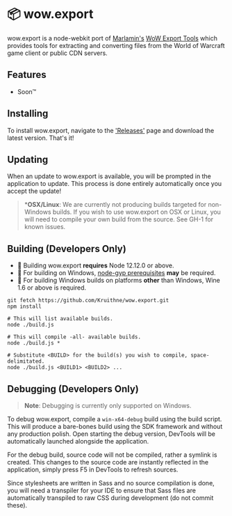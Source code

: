 # 📦 wow.export
wow.export is a node-webkit port of [Marlamin's](https://github.com/Marlamin) [WoW Export Tools](https://github.com/Marlamin/WoWExportTools/) which provides tools for extracting and converting files from the World of Warcraft game client or public CDN servers.

## Features
- Soon™

## Installing
To install wow.export, navigate to the ['Releases'](https://github.com/Kruithne/wow.export/releases) page and download the latest version. That's it!

## Updating
When an update to wow.export is available, you will be prompted in the application to update. This process is done entirely automatically once you accept the update!

> ***OSX/Linux**: We are currently not producing builds targeted for non-Windows builds. If you wish to use wow.export on OSX or Linux, you will need to compile your own build from the source. See GH-1 for known issues.

## Building (Developers Only)
- 🔨 Building wow.export **requires** Node 12.12.0 or above.
- 🧙‍ For building on Windows, [node-gyp prerequisites](https://github.com/nodejs/node-gyp#on-windows) **may** be required.
- 🍷 For building Windows builds on platforms **other** than Windows, Wine 1.6 or above is required.

```
git fetch https://github.com/Kruithne/wow.export.git
npm install

# This will list available builds.
node ./build.js

# This will compile -all- available builds.
node ./build.js *

# Substitute <BUILD> for the build(s) you wish to compile, space-delimitated.
node ./build.js <BUILD1> <BUILD2> ...
```

## Debugging (Developers Only)
> **Note**: Debugging is currently only supported on Windows.

To debug wow.export, compile a `win-x64-debug` build using the build script. This will produce a bare-bones build using the SDK framework and without any production polish. Open starting the debug version, DevTools will be automatically launched alongside the application.

For the debug build, source code will not be compiled, rather a symlink is created. This changes to the source code are instantly reflected in the application, simply press F5 in DevTools to refresh sources.

Since stylesheets are written in Sass and no source compilation is done, you will need a transpiler for your IDE to ensure that Sass files are automatically transpiled to raw CSS during development (do not commit these).